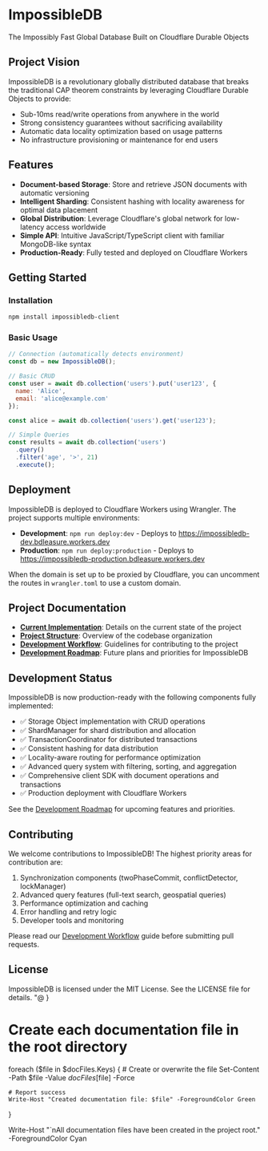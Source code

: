 # ImpossibleDB

The Impossibly Fast Global Database Built on Cloudflare Durable Objects

## Project Vision

ImpossibleDB is a revolutionary globally distributed database that breaks the traditional CAP theorem constraints by leveraging Cloudflare Durable Objects to provide:

- Sub-10ms read/write operations from anywhere in the world
- Strong consistency guarantees without sacrificing availability
- Automatic data locality optimization based on usage patterns
- No infrastructure provisioning or maintenance for end users

## Features

- **Document-based Storage**: Store and retrieve JSON documents with automatic versioning
- **Intelligent Sharding**: Consistent hashing with locality awareness for optimal data placement
- **Global Distribution**: Leverage Cloudflare's global network for low-latency access worldwide
- **Simple API**: Intuitive JavaScript/TypeScript client with familiar MongoDB-like syntax
- **Production-Ready**: Fully tested and deployed on Cloudflare Workers

## Getting Started

### Installation

```bash
npm install impossibledb-client
```

### Basic Usage

```javascript
// Connection (automatically detects environment)
const db = new ImpossibleDB();

// Basic CRUD
const user = await db.collection('users').put('user123', { 
  name: 'Alice', 
  email: 'alice@example.com' 
});

const alice = await db.collection('users').get('user123');

// Simple Queries
const results = await db.collection('users')
  .query()
  .filter('age', '>', 21)
  .execute();
```

## Deployment

ImpossibleDB is deployed to Cloudflare Workers using Wrangler. The project supports multiple environments:

- **Development**: `npm run deploy:dev` - Deploys to https://impossibledb-dev.bdleasure.workers.dev
- **Production**: `npm run deploy:production` - Deploys to https://impossibledb-production.bdleasure.workers.dev

When the domain is set up to be proxied by Cloudflare, you can uncomment the routes in `wrangler.toml` to use a custom domain.

## Project Documentation

- [**Current Implementation**](./CURRENT_IMPLEMENTATION.md): Details on the current state of the project
- [**Project Structure**](./PROJECT_MAP.md): Overview of the codebase organization
- [**Development Workflow**](./DEVELOPMENT_WORKFLOW.md): Guidelines for contributing to the project
- [**Development Roadmap**](./ROADMAP.md): Future plans and priorities for ImpossibleDB

## Development Status

ImpossibleDB is now production-ready with the following components fully implemented:

- ✅ Storage Object implementation with CRUD operations
- ✅ ShardManager for shard distribution and allocation
- ✅ TransactionCoordinator for distributed transactions
- ✅ Consistent hashing for data distribution
- ✅ Locality-aware routing for performance optimization
- ✅ Advanced query system with filtering, sorting, and aggregation
- ✅ Comprehensive client SDK with document operations and transactions
- ✅ Production deployment with Cloudflare Workers

See the [Development Roadmap](./ROADMAP.md) for upcoming features and priorities.

## Contributing

We welcome contributions to ImpossibleDB! The highest priority areas for contribution are:

1. Synchronization components (twoPhaseCommit, conflictDetector, lockManager)
2. Advanced query features (full-text search, geospatial queries)
3. Performance optimization and caching
4. Error handling and retry logic
5. Developer tools and monitoring

Please read our [Development Workflow](./DEVELOPMENT_WORKFLOW.md) guide before submitting pull requests.

## License

ImpossibleDB is licensed under the MIT License. See the LICENSE file for details.
"@
}

# Create each documentation file in the root directory
foreach ($file in $docFiles.Keys) {
    # Create or overwrite the file
    Set-Content -Path $file -Value $docFiles[$file] -Force
    
    # Report success
    Write-Host "Created documentation file: $file" -ForegroundColor Green
}

Write-Host "`nAll documentation files have been created in the project root." -ForegroundColor Cyan
